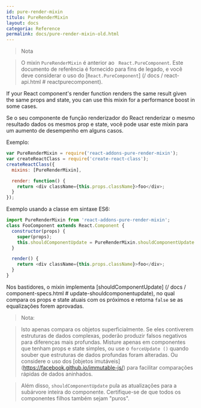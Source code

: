 ```yaml
---
id: pure-render-mixin
título: PureRenderMixin
layout: docs
categoria: Reference
permalink: docs/pure-render-mixin-old.html
---
```


> Nota

> O mixin `PureRenderMixin` é anterior ao ` React.PureComponent`. Este documento de referência é fornecido para fins de legado, e você deve considerar o uso do [`React.PureComponent`] (/ docs / react-api.html # reactpurecomponent).

If your React component's render function renders the same result given the same props and state, you can use this mixin for a performance boost in some cases.

Se o seu componente de função renderizador do React renderizar o mesmo resultado dados os mesmos prop e state, você pode usar este mixin para um aumento de desempenho em alguns casos.

Exemplo:

```js
var PureRenderMixin = require('react-addons-pure-render-mixin');
var createReactClass = require('create-react-class');
createReactClass({
  mixins: [PureRenderMixin],

  render: function() {
    return <div className={this.props.className}>foo</div>;
  }
});
```

Exemplo usando a classe em sintaxe ES6:

```js
import PureRenderMixin from 'react-addons-pure-render-mixin';
class FooComponent extends React.Component {
  constructor(props) {
    super(props);
    this.shouldComponentUpdate = PureRenderMixin.shouldComponentUpdate.bind(this);
  }

  render() {
    return <div className={this.props.className}>foo</div>;
  }
}
```

Nos bastidores, o mixin implementa [shouldComponentUpdate] (/ docs / component-specs.html # update-shouldcomponentupdate), no qual compara os props e state atuais com os próximos e retorna `false` se as equalizações forem aprovadas.

> Nota:
>

> Isto apenas compara os objetos superficialmente. Se eles contiverem estruturas de dados complexas, poderão produzir falsos negativos para diferenças mais profundas. Misture apenas em componentes que tenham props e state simples, ou use o `forceUpdate ()` quando souber que estruturas de dados profundas foram alteradas. Ou considere o uso dos [objetos imutáveis] (https://facebook.github.io/immutable-js/) para facilitar comparações rápidas de dados aninhados.
>

> Além disso, `shouldComponentUpdate` pula as atualizações para a subárvore inteira do componente. Certifique-se de que todos os componentes filhos também sejam "puros".
